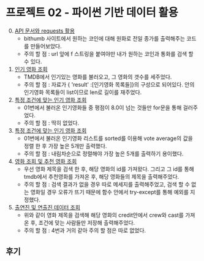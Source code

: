 # 프로젝트 02 - 파이썬 기반 데이터 활용
00. [API 문서와 requests 활용](./00.py)
    * bithumb 사이트에서 원하는 코인에 대해 원화로 전일 종가를 출력해주는 코드를 만들어보았다.
    * 주의 할 점 : url 앞에 f 스트링을 붙여야만 내가 원하는 코인과 통화를 검색 할 수 있다.
01. [인기 영화 조회](./01.py)
    * TMDB에서 인기있는 영화를 불러오고, 그 영화의 갯수를 세주었다.
    * 주의 할 점 : 자료가 { 'result' :[인기영화 목록들]}의 구성으로 되어있다. 안의 인기영화 목록들이 list이므로 len로 길이를 재주었다.
02. [특정 조건에 맞는 인기 영화 조회](./02.py)
    * 01번에서 불러온 인기영화들 중 평점이 8.0이 넘는 것들만 for문을 통해 걸러주었다.
    * 주의 할 점 : 딱히 없었다.
03. [특정 조건에 맞는 인기 영화 조회](./03.py)
    * 01번에서 불러온 인기영화 리스트를 sorted를 이용해 vote average의 값을 정렬 한 후 가장 높은 5개만 출력했다.
    * 주의 할 점 : 내림차순으로 정렬해야 가장 높은 5개를 출력하기 용이했다.
04. [영화 조회 및 추천 영화 조회](./04.py)
    * 우선 영화 제목을 검색 한 후, 해당 영화의 id를 가져왔다. 그리고 그 id를 통해 tmdb에서 추천영화를 가져온 후, 해당 영화들의 제목을 출력해주었다.
    * 주의 할 점 : 검색 결과가 없을 경우 따로 메세지를 출력해주었고, 검색 할 수 없는 영화일 경우 오류가 뜨기 때문에 함수 안에서 try-except를 통해 예외를 지정했다.
05. [출연진 및 연출진 데이터 조회](./05.py)
    * 위와 같이 영화 제목을 검색해 해당 영화의 credit안에서 crew와 cast를 가져 온 후, 조건에 맞는 사람들만 저장해 출력해주었다.
    * 주의 할 점 : 4번과 거의 같아 주의 할 점은 따로 없었다.
## 후기

 